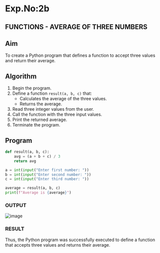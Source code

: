 # Exp.No:2b  
## FUNCTIONS - AVERAGE OF THREE NUMBERS

## Aim
To create a Python program that defines a function to accept three values and return their average.

## Algorithm
1. Begin the program.
2. Define a function `result(a, b, c)` that:
   - Calculates the average of the three values.
   - Returns the average.
3. Read three integer values from the user.
4. Call the function with the three input values.
5. Print the returned average.
6. Terminate the program.

## Program
```python
def result(a, b, c):
    avg = (a + b + c) / 3
    return avg

a = int(input("Enter first number: "))
b = int(input("Enter second number: "))
c = int(input("Enter third number: "))

average = result(a, b, c)
print(f"Average is {average}")
```

### OUTPUT
![image](https://github.com/user-attachments/assets/0e472376-458e-4f7a-9028-2b39997241cf)

### RESULT
Thus, the Python program was successfully executed to define a function that accepts three values and returns their average.


